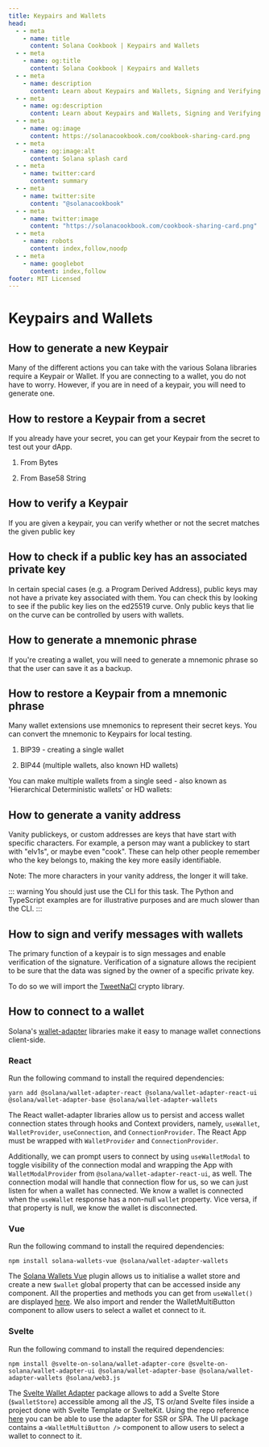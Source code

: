 ```yaml
---
title: Keypairs and Wallets
head:
  - - meta
    - name: title
      content: Solana Cookbook | Keypairs and Wallets
  - - meta
    - name: og:title
      content: Solana Cookbook | Keypairs and Wallets
  - - meta
    - name: description
      content: Learn about Keypairs and Wallets, Signing and Verifying Messages and more references for Building on Solana at The Solana cookbook.
  - - meta
    - name: og:description
      content: Learn about Keypairs and Wallets, Signing and Verifying Messages and more references for Building on Solana at The Solana cookbook.
  - - meta
    - name: og:image
      content: https://solanacookbook.com/cookbook-sharing-card.png
  - - meta
    - name: og:image:alt
      content: Solana splash card
  - - meta
    - name: twitter:card
      content: summary
  - - meta
    - name: twitter:site
      content: "@solanacookbook"
  - - meta
    - name: twitter:image
      content: "https://solanacookbook.com/cookbook-sharing-card.png"
  - - meta
    - name: robots
      content: index,follow,noodp
  - - meta
    - name: googlebot
      content: index,follow
footer: MIT Licensed
---
```


# Keypairs and Wallets

## How to generate a new Keypair

Many of the different actions you can take with the various Solana
libraries require a Keypair or Wallet. If you are connecting to a
wallet, you do not have to worry. However, if you are in need of a
keypair, you will need to generate one.

<SolanaCodeGroup>
  <SolanaCodeGroupItem title="TS" active>

  <template v-slot:default>

@[code](@/code/keypairs-and-wallets/generate-keypair/generate-keypair.en.ts)

  </template>

  <template v-slot:preview>

@[code](@/code/keypairs-and-wallets/generate-keypair/generate-keypair.preview.en.ts)

  </template>

  </SolanaCodeGroupItem>

  <SolanaCodeGroupItem title="Python" >

  <template v-slot:default>

@[code](@/code/keypairs-and-wallets/generate-keypair/generate-keypair.en.py)

  </template>

  <template v-slot:preview>

@[code](@/code/keypairs-and-wallets/generate-keypair/generate-keypair.preview.en.py)

  </template>

  </SolanaCodeGroupItem>

  <SolanaCodeGroupItem title="Rust" >

  <template v-slot:default>

@[code](@/code/keypairs-and-wallets/generate-keypair/generate-keypair.en.rs)

  </template>

  <template v-slot:preview>

@[code](@/code/keypairs-and-wallets/generate-keypair/generate-keypair.preview.en.rs)

  </template>

  </SolanaCodeGroupItem>

  <SolanaCodeGroupItem title="CLI">

  <template v-slot:default>

@[code](@/code/keypairs-and-wallets/generate-keypair/generate-keypair.en.sh)

  </template>

  <template v-slot:preview>

@[code](@/code/keypairs-and-wallets/generate-keypair/generate-keypair.preview.en.sh)

  </template>

  </SolanaCodeGroupItem>

</SolanaCodeGroup>

## How to restore a Keypair from a secret

If you already have your secret, you can get your Keypair from the secret
to test out your dApp.

1. From Bytes

<SolanaCodeGroup>
   <SolanaCodeGroupItem title="TS" active>

  <template v-slot:default>

@[code](@/code/keypairs-and-wallets/keypair-from-secret/keypair-from-secret.en.ts)

  </template>

  <template v-slot:preview>

@[code](@/code/keypairs-and-wallets/keypair-from-secret/keypair-from-secret.preview.en.ts)

  </template>

  </SolanaCodeGroupItem>

  <SolanaCodeGroupItem title="Python">

  <template v-slot:default>

@[code](@/code/keypairs-and-wallets/keypair-from-secret/keypair-from-secret.en.py)

  </template>

  <template v-slot:preview>

@[code](@/code/keypairs-and-wallets/keypair-from-secret/keypair-from-secret.preview.en.py)

  </template>

  </SolanaCodeGroupItem>

   <SolanaCodeGroupItem title="Rust">

  <template v-slot:default>

@[code](@/code/keypairs-and-wallets/keypair-from-secret/keypair-from-secret.en.rs)

  </template>

  <template v-slot:preview>

@[code](@/code/keypairs-and-wallets/keypair-from-secret/keypair-from-secret.preview.en.rs)

  </template>

  </SolanaCodeGroupItem>

  <SolanaCodeGroupItem title="CLI">

  <template v-slot:default>

@[code](@/code/keypairs-and-wallets/keypair-from-secret/keypair-from-secret.en.sh)

  </template>

  <template v-slot:preview>

@[code](@/code/keypairs-and-wallets/keypair-from-secret/keypair-from-secret.en.sh)

  </template>

  </SolanaCodeGroupItem>

</SolanaCodeGroup>

2. From Base58 String

<SolanaCodeGroup>
   <SolanaCodeGroupItem title="TS" active>

  <template v-slot:default>

@[code](@/code/keypairs-and-wallets/keypair-from-secret/from-bs58.en.ts)

  </template>

  <template v-slot:preview>

@[code](@/code/keypairs-and-wallets/keypair-from-secret/from-bs58.preview.en.ts)

  </template>

  </SolanaCodeGroupItem>

  <SolanaCodeGroupItem title="Python">

  <template v-slot:default>

@[code](@/code/keypairs-and-wallets/keypair-from-secret/from-bs58.en.py)

  </template>

  <template v-slot:preview>

@[code](@/code/keypairs-and-wallets/keypair-from-secret/from-bs58.preview.en.py)

  </template>

  </SolanaCodeGroupItem>

   <SolanaCodeGroupItem title="Rust">

  <template v-slot:default>

@[code](@/code/keypairs-and-wallets/keypair-from-secret/from-bs58.en.rs)

  </template>

  <template v-slot:preview>

@[code](@/code/keypairs-and-wallets/keypair-from-secret/from-bs58.preview.en.rs)

  </template>

  </SolanaCodeGroupItem>

</SolanaCodeGroup>

## How to verify a Keypair

If you are given a keypair, you can verify whether or not the secret
matches the given public key

<SolanaCodeGroup>
   <SolanaCodeGroupItem title="TS" active>

  <template v-slot:default>

@[code](@/code/keypairs-and-wallets/verify-keypair/verify-keypair.en.ts)

  </template>

  <template v-slot:preview>

@[code](@/code/keypairs-and-wallets/verify-keypair/verify-keypair.preview.en.ts)

  </template>

  </SolanaCodeGroupItem>

   <SolanaCodeGroupItem title="Python">

  <template v-slot:default>

@[code](@/code/keypairs-and-wallets/verify-keypair/verify-keypair.en.py)

  </template>

  <template v-slot:preview>

@[code](@/code/keypairs-and-wallets/verify-keypair/verify-keypair.preview.en.py)

  </template>

  </SolanaCodeGroupItem>

  <SolanaCodeGroupItem title="CLI">

  <template v-slot:default>

@[code](@/code/keypairs-and-wallets/verify-keypair/verify-keypair.en.sh)

  </template>

  <template v-slot:preview>

@[code](@/code/keypairs-and-wallets/verify-keypair/verify-keypair.en.sh)

  </template>

  </SolanaCodeGroupItem>

</SolanaCodeGroup>

## How to check if a public key has an associated private key

In certain special cases (e.g. a Program Derived Address), public keys may not have a private key associated with them. You can check this by looking to see if the public key lies on the ed25519 curve. Only public keys that lie on the curve can be controlled by users with wallets.

<SolanaCodeGroup>
  <SolanaCodeGroupItem title="TS" active>

  <template v-slot:default>

@[code](@/code/keypairs-and-wallets/check-valid-publickey/check-valid-publickey.ts)

  </template>

  <template v-slot:preview>

@[code](@/code/keypairs-and-wallets/check-valid-publickey/check-valid-publickey.preview.ts)

  </template>

  </SolanaCodeGroupItem>

  <SolanaCodeGroupItem title="Python" active>

  <template v-slot:default>

@[code](@/code/keypairs-and-wallets/check-valid-publickey/check-valid-publickey.py)

  </template>

  <template v-slot:preview>

@[code](@/code/keypairs-and-wallets/check-valid-publickey/check-valid-publickey.preview.py)

  </template>

  </SolanaCodeGroupItem>

  <SolanaCodeGroupItem title="Rust" active>

  <template v-slot:default>

@[code](@/code/keypairs-and-wallets/check-valid-publickey/check-valid-publickey.rs)

  </template>

  <template v-slot:preview>

@[code](@/code/keypairs-and-wallets/check-valid-publickey/check-valid-publickey.preview.rs)

  </template>

  </SolanaCodeGroupItem>

</SolanaCodeGroup>


## How to generate a mnemonic phrase

If you're creating a wallet, you will need to generate a mnemonic phrase so that the user can save it as a backup.

<SolanaCodeGroup>
  <SolanaCodeGroupItem title="TS" active>

  <template v-slot:default>

@[code](@/code/keypairs-and-wallets/generate-mnemonic/from-bip39.ts)

  </template>

  <template v-slot:preview>

@[code](@/code/keypairs-and-wallets/generate-mnemonic/from-bip39.preview.ts)

  </template>

  </SolanaCodeGroupItem>

  <SolanaCodeGroupItem title="Python">

  <template v-slot:default>

@[code](@/code/keypairs-and-wallets/generate-mnemonic/from-bip39.py)

  </template>

  <template v-slot:preview>

@[code](@/code/keypairs-and-wallets/generate-mnemonic/from-bip39.preview.py)

  </template>

  </SolanaCodeGroupItem>

  <SolanaCodeGroupItem title="CLI">

  <template v-slot:default>

@[code](@/code/keypairs-and-wallets/generate-mnemonic/from-bip39.sh)

  </template>

  <template v-slot:preview>

@[code](@/code/keypairs-and-wallets/generate-mnemonic/from-bip39.sh)

  </template>

  </SolanaCodeGroupItem>

</SolanaCodeGroup>

## How to restore a Keypair from a mnemonic phrase

Many wallet extensions use mnemonics to represent their secret keys.
You can convert the mnemonic to Keypairs for local testing.

1. BIP39 - creating a single wallet

<SolanaCodeGroup>
   <SolanaCodeGroupItem title="TS" active>

  <template v-slot:default>

@[code](@/code/keypairs-and-wallets/mnemonic-to-keypair/from-bip39.ts)

  </template>

  <template v-slot:preview>

@[code](@/code/keypairs-and-wallets/mnemonic-to-keypair/from-bip39.preview.ts)

  </template>

  </SolanaCodeGroupItem>

  <SolanaCodeGroupItem title="Python">

  <template v-slot:default>

@[code](@/code/keypairs-and-wallets/mnemonic-to-keypair/from-bip39.py)

  </template>

  <template v-slot:preview>

@[code](@/code/keypairs-and-wallets/mnemonic-to-keypair/from-bip39.preview.py)

  </template>

  </SolanaCodeGroupItem>

  <SolanaCodeGroupItem title="CLI">

  <template v-slot:default>

@[code](@/code/keypairs-and-wallets/mnemonic-to-keypair/from-bip39.sh)

  </template>

  <template v-slot:preview>

@[code](@/code/keypairs-and-wallets/mnemonic-to-keypair/from-bip39.sh)

  </template>

  </SolanaCodeGroupItem>

</SolanaCodeGroup>

2. BIP44 (multiple wallets, also known HD wallets)

You can make multiple wallets from a single seed - also known as 'Hierarchical Deterministic wallets' or HD wallets:

<SolanaCodeGroup>
   <SolanaCodeGroupItem title="TS" active>

  <template v-slot:default>

@[code](@/code/keypairs-and-wallets/mnemonic-to-keypair/from-bip44.ts)

  </template>

  <template v-slot:preview>

@[code](@/code/keypairs-and-wallets/mnemonic-to-keypair/from-bip44.preview.ts)

  </template>

  </SolanaCodeGroupItem>

  <SolanaCodeGroupItem title="CLI">

  <template v-slot:default>

@[code](@/code/keypairs-and-wallets/mnemonic-to-keypair/from-bip44.sh)

  </template>

  <template v-slot:preview>

@[code](@/code/keypairs-and-wallets/mnemonic-to-keypair/from-bip44.sh)

  </template>

  </SolanaCodeGroupItem>

</SolanaCodeGroup>

## How to generate a vanity address

Vanity publickeys, or custom addresses are keys that have start with
specific characters. For example, a person may want a publickey to
start with "elv1s", or maybe even "cook". These can help other people
remember who the key belongs to, making the key more easily identifiable.

Note: The more characters in your vanity address, the longer it will
take.

::: warning
You should just use the CLI for this task. The Python and TypeScript examples are for illustrative purposes and are much slower than the CLI.
:::

<SolanaCodeGroup>
   <SolanaCodeGroupItem title="TS" active>

  <template v-slot:default>

@[code](@/code/keypairs-and-wallets/vanity-publickeys/vanity-publickeys.en.ts)

  </template>

  <template v-slot:preview>

@[code](@/code/keypairs-and-wallets/vanity-publickeys/vanity-publickeys.preview.en.ts)

  </template>

  </SolanaCodeGroupItem>

  <SolanaCodeGroupItem title="Python">

  <template v-slot:default>

@[code](@/code/keypairs-and-wallets/vanity-publickeys/vanity-publickeys.en.py)

  </template>

  <template v-slot:preview>

@[code](@/code/keypairs-and-wallets/vanity-publickeys/vanity-publickeys.preview.en.py)

  </template>

  </SolanaCodeGroupItem>

  <SolanaCodeGroupItem title="CLI">

  <template v-slot:default>

@[code](@/code/keypairs-and-wallets/vanity-publickeys/vanity-publickeys.en.sh)

  </template>

  <template v-slot:preview>

@[code](@/code/keypairs-and-wallets/vanity-publickeys/vanity-publickeys.en.sh)

  </template>

  </SolanaCodeGroupItem>

</SolanaCodeGroup>

## How to sign and verify messages with wallets

The primary function of a keypair is to sign messages and enable
verification of the signature. Verification of a signature allows
the recipient to be sure that the data was signed by the owner of a
specific private key.

To do so we will import the [TweetNaCl][1] crypto library.

<SolanaCodeGroup>
   <SolanaCodeGroupItem title="TS" active>

  <template v-slot:default>

@[code](@/code/keypairs-and-wallets/sign-verify-message/sign-verify-message.en.ts)

  </template>

  <template v-slot:preview>

@[code](@/code/keypairs-and-wallets/sign-verify-message/sign-verify-message.preview.en.ts)

  </template>

  </SolanaCodeGroupItem>

  <SolanaCodeGroupItem title="Python">

  <template v-slot:default>

@[code](@/code/keypairs-and-wallets/sign-verify-message/sign-verify-message.en.py)

  </template>

  <template v-slot:preview>

@[code](@/code/keypairs-and-wallets/sign-verify-message/sign-verify-message.preview.en.py)

  </template>

  </SolanaCodeGroupItem>

</SolanaCodeGroup>

[1]: https://www.npmjs.com/package/tweetnacl

## How to connect to a wallet

Solana's [wallet-adapter](https://github.com/solana-labs/wallet-adapter) libraries make it easy to manage wallet connections client-side.

### React

Run the following command to install the required dependencies:

```/bin/bash
yarn add @solana/wallet-adapter-react @solana/wallet-adapter-react-ui @solana/wallet-adapter-base @solana/wallet-adapter-wallets
```

The React wallet-adapter libraries allow us to persist and access wallet connection states through hooks and Context providers, namely, `useWallet`, `WalletProvider`, `useConnection`, and `ConnectionProvider`. The React App must be wrapped with `WalletProvider` and `ConnectionProvider`.

Additionally, we can prompt users to connect by using `useWalletModal` to toggle visibility of the connection modal and wrapping the App with `WalletModalProvider` from `@solana/wallet-adapter-react-ui`, as well. The connection modal will handle that connection flow for us, so we can just listen for when a wallet has connected. We know a wallet is connected when the `useWallet` response has a non-null `wallet` property. Vice versa, if that property is null, we know the wallet is disconnected.

<SolanaCodeGroup>
   <SolanaCodeGroupItem title="TS" active>

  <template v-slot:default>

@[code](@/code/keypairs-and-wallets/connect-to-wallet/connect-to-wallet-react.en.tsx)

  </template>

  <template v-slot:preview>

@[code](@/code/keypairs-and-wallets/connect-to-wallet/connect-to-wallet-react.preview.en.tsx)

  </template>

  </SolanaCodeGroupItem>

</SolanaCodeGroup>

### Vue

Run the following command to install the required dependencies:

```/bin/bash
npm install solana-wallets-vue @solana/wallet-adapter-wallets
```

The [Solana Wallets Vue](https://github.com/lorisleiva/solana-wallets-vue) plugin allows us to initialise a wallet store and create a new `$wallet` global property that can be accessed inside any component. All the properties and methods you can get from `useWallet()` are displayed [here](https://github.com/lorisleiva/solana-wallets-vue#usewallet-references). We also import and render the WalletMultiButton component to allow users to select a wallet et connect to it.

<SolanaCodeGroup>
   <SolanaCodeGroupItem title="Vue" active>

  <template v-slot:default>

@[code](@/code/keypairs-and-wallets/connect-to-wallet/connect-to-wallet-vue.en.vue)

  </template>

  <template v-slot:preview>

@[code](@/code/keypairs-and-wallets/connect-to-wallet/connect-to-wallet-vue.preview.en.vue)

  </template>

  </SolanaCodeGroupItem>

</SolanaCodeGroup>

### Svelte

Run the following command to install the required dependencies:

```/bin/bash
npm install @svelte-on-solana/wallet-adapter-core @svelte-on-solana/wallet-adapter-ui @solana/wallet-adapter-base @solana/wallet-adapter-wallets @solana/web3.js
```

The [Svelte Wallet Adapter](https://github.com/svelte-on-solana/wallet-adapter) package allows to add a Svelte Store (`$walletStore`) accessible among all the JS, TS or/and Svelte files inside a project done with Svelte Template or SvelteKit. Using the repo reference [here](https://github.com/svelte-on-solana/wallet-adapter/blob/master/packages/core/README.md/) you can be able to use the adapter for SSR or SPA. The UI package contains a `<WalletMultiButton />` component to allow users to select a wallet to connect to it.

<SolanaCodeGroup>
   <SolanaCodeGroupItem title="Svelte" active>

  <template v-slot:default>

@[code](@/code/keypairs-and-wallets/connect-to-wallet/connect-to-wallet-svelte.en.html)

  </template>

  <template v-slot:preview>

@[code](@/code/keypairs-and-wallets/connect-to-wallet/connect-to-wallet-svelte.preview.en.html)

  </template>

  </SolanaCodeGroupItem>

</SolanaCodeGroup>
